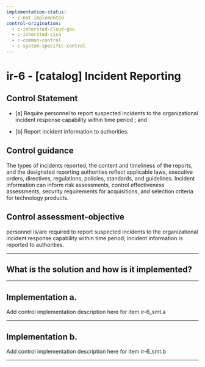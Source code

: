 ```yaml
---
implementation-status:
  - c-not-implemented
control-origination:
  - c-inherited-cloud-gov
  - c-inherited-cisa
  - c-common-control
  - c-system-specific-control
---
```


# ir-6 - \[catalog\] Incident Reporting

## Control Statement

- \[a\] Require personnel to report suspected incidents to the organizational incident response capability within time period ; and

- \[b\] Report incident information to authorities.

## Control guidance

The types of incidents reported, the content and timeliness of the reports, and the designated reporting authorities reflect applicable laws, executive orders, directives, regulations, policies, standards, and guidelines. Incident information can inform risk assessments, control effectiveness assessments, security requirements for acquisitions, and selection criteria for technology products.

## Control assessment-objective

personnel is/are required to report suspected incidents to the organizational incident response capability within time period;
incident information is reported to authorities.

______________________________________________________________________

## What is the solution and how is it implemented?

<!-- Please leave this section blank and enter implementation details in the parts below. -->

______________________________________________________________________

## Implementation a.

Add control implementation description here for item ir-6_smt.a

______________________________________________________________________

## Implementation b.

Add control implementation description here for item ir-6_smt.b

______________________________________________________________________

